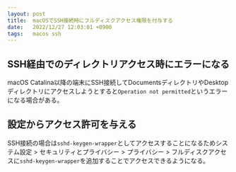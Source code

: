 ```yaml
---
layout: post
title:  macOSでSSH接続時にフルディスクアクセス権限を付与する
date:   2022/12/27 12:03:01 +0900
tags:   macos ssh
---
```


## SSH経由でのディレクトリアクセス時にエラーになる

macOS Catalina以降の端末にSSH接続してDocumentsディレクトリやDesktopディレクトリにアクセスしようとすると`Operation not permitted`というエラーになる場合がある。

## 設定からアクセス許可を与える

SSH接続の場合は`sshd-keygen-wrapper`としてアクセスすることになるためシステム設定 > セキュリティとプライバシー > プライバシー > フルディスクアクセスに`sshd-keygen-wrapper`を追加することでアクセスできるようになる。
